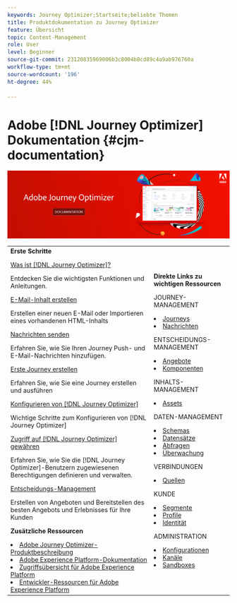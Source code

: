 ```yaml
---
keywords: Journey Optimizer;Startseite;beliebte Themen
title: Produktdokumentation zu Journey Optimizer
feature: Übersicht
topic: Content-Management
role: User
level: Beginner
source-git-commit: 23120835969006b3c8004b8cd89c4a9ab976760a
workflow-type: tm+mt
source-wordcount: '196'
ht-degree: 44%

---
```


# Adobe [!DNL Journey Optimizer] Dokumentation {#cjm-documentation}

![](using/assets/do-not-localize/banner-cjm.png)


<table style="table-layout:fixed">
<tr>
  <td>
    <div><strong>Erste Schritte</strong>
    </div>
    <p>
    <em></em>
    <p>
    <div>
      <a href="using/get-started.md">Was ist [!DNL Journey Optimizer]?</a>
    </div>
    <p>  Entdecken Sie die wichtigsten Funktionen und Anleitungen.
    <p>
    <div>
      <a href="using/design-emails.md">E-Mail-Inhalt erstellen</a>
    </div>
    <p>
    Erstellen einer neuen E-Mail oder Importieren eines vorhandenen HTML-Inhalts
    <p>
    <div>
      <a href="using/building-journeys/journeys-message.md">Nachrichten senden</a>
    </div>
    <p>Erfahren Sie, wie Sie Ihren Journey Push- und E-Mail-Nachrichten hinzufügen.
    <p>
    <div>
    <a href="using/building-journeys/journeys-uc.md">Erste Journey erstellen</a>
    </div>
    <p>Erfahren Sie, wie Sie eine Journey erstellen und ausführen
    <p>
    <div>
    <a href="using/configuration/get-started-configuration.md">Konfigurieren von [!DNL Journey Optimizer]</a>
    </div>
    <p>Wichtige Schritte zum Konfigurieren von [!DNL Journey Optimizer]
    <p>
    <div>
    <a href="using/administration/permissions-overview.md">Zugriff auf [!DNL Journey Optimizer] gewähren</a>
    </div>
    <p>Erfahren Sie, wie Sie die [!DNL Journey Optimizer]-Benutzern zugewiesenen Berechtigungen definieren und verwalten.
    <p>
    <div>
    <a href="using/offers/get-started/starting-offer-decisioning.md">Entscheidungs-Management</a>
    </div>
    <p>Erstellen von Angeboten und Bereitstellen des besten Angebots und Erlebnisses für Ihre Kunden
    <p>
    <p>
    <div><strong>Zusätzliche Ressourcen</strong>
    </div>
    <p>
    <p>
    <div>
    <li>
      <a href="https://helpx.adobe.com/legal/product-descriptions/adobe-journey-optimizer.html">Adobe Journey Optimizer-Produktbeschreibung</a>
    </li>
    </div>
    <div>
    <li>
      <a href="https://experienceleague.adobe.com/docs/experience-platform/landing/home.html?lang=de">Adobe Experience Platform-Dokumentation</a>
    </li>
    </div>
      <div>
      <li>
      <a href="https://experienceleague.adobe.com/docs/experience-platform/access-control/home.html?lang=de">Zugriffsübersicht für Adobe Experience Platform</a>
    </li>
    </div>
      <div>
      <li>
      <a href="https://www.adobe.com/de/experience-platform/documentation-and-developer-resources.html">Entwickler-Ressourcen für Adobe Experience Platform</a>
    </li>
    </div>
  </td>
   <td>
   <div><strong>Direkte Links zu wichtigen Ressourcen</strong>
    </div>
    <p>
    <em></em>
    <p>
    <p>JOURNEY-MANAGEMENT</p>
    <li>
      <a href="using/building-journeys/journey-gs.md">Journeys</a>
    </li>
    <li>
      <a href="using/create-message.md">Nachrichten</a>
    </li>
    <p>
    <p>ENTSCHEIDUNGS-MANAGEMENT</p>
    <li>
      <a href="using/offers/get-started/starting-offer-decisioning.md">Angebote</a>
    </li>
     <li>
      <a href="using/offers/offer-library/key-steps.md">Komponenten</a>
    </li>
    <p>
    <p>INHALTS-MANAGEMENT</p>
    <li>
      <a href="using/assets-essentials.md">Assets</a>
    </li>
    <p>
    <p>DATEN-MANAGEMENT</p>
    <li>
      <a href="using/get-started-schemas.md">Schemas</a>
    </li>
     <li>
      <a href="using/get-started-datasets.md">Datensätze</a>
    </li>
        <li>
      <a href="using/get-started-queries.md">Abfragen</a>
    </li>
     <li>
      <a href="https://experienceleague.adobe.com/docs/experience-platform/ingestion/quality/monitor-data-ingestion.html?lang=de">Überwachung</a>
    </li>
    <p>
    <p>VERBINDUNGEN</p>
    <li>
      <a href="using/get-started-sources.md">Quellen</a>
    </li>
    <p>
    <p>KUNDE</p>
    <li>
      <a href="using/segment/about-segments.md">Segmente</a>
    </li>
     <li>
      <a href="using/get-started-profiles.md">Profile</a>
    </li>
    <li>
      <a href="using/get-started-identity.md">Identität</a>
    </li>
    <p>
    <p>ADMINISTRATION</p>
    <li>
      <a href="using/configuration/about-data-sources-events-actions.md">Konfigurationen </a>
    </li>
    <li>
      <a href="using/configuration/get-started-configuration.md">Kanäle</a>
    </li>
     <li>
      <a href="using/administration/sandboxes.md">Sandboxes</a>
    </li>
  </td>
</tr>
</table>
